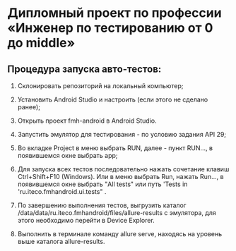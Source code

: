 # Дипломный проект по профессии «Инженер по тестированию от 0 до middle»

## **Процедура запуска авто-тестов:**

1. Склонировать репозиторий на локальный компьютер;

2. Установить Android Studio и настроить (если этого не сделано ранее);

3. Открыть проект fmh-android в Android Studio.

4. Запустить эмулятор для тестирования - по условию задания API 29;

5. Во вкладке Project в меню выбрать RUN, далее - пункт RUN..., в появившемся окне выбрать app;

6. Для запуска всех тестов последовательно нажать сочетание клавиш Ctrl+Shift+F10 (Windows). Или в меню выбрать Run, нажать Run..., в появившемся окне выбрать "All tests" или путь 'Tests in 'ru.iteco.fmhandroid.ui.tests" .

7. По завершению выполнения тестов, выгрузить каталог /data/data/ru.iteco.fmhandroid/files/allure-results с эмулятора, для этого необходимо перейти в Device Explorer.

8. Выполнить в терминале команду allure serve, находясь на уровень выше каталога allure-results.